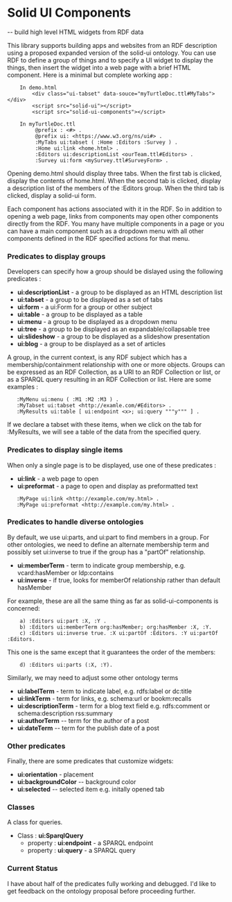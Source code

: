 # Solid UI Components

-- build high level HTML widgets from RDF data

This library supports building apps and websites from an RDF description using a proposed expanded version of the solid-ui ontology.  You can use RDF to define a group of things and to specify a UI widget to display the things, then insert the widget into a web page with a brief HTML component.  Here is a minimal but complete working app :
```
    In demo.html  
        <div class="ui-tabset" data-souce="myTurtleDoc.ttl#MyTabs"></div>
        <script src="solid-ui"></script>
        <script src="solid-ui-components"></script>
        
    In myTurtleDoc.ttl
         @prefix : <#> .
         @prefix ui: <https://www.w3.org/ns/ui#> .
         :MyTabs ui:tabset ( :Home :Editors :Survey ) .
         :Home ui:link <home.html> .
         :Editors ui:descriptionList <ourTeam.ttl#Editors> . 
         :Survey ui:form <mySurvey.ttl#SurveyForm> .
```         
Opening demo.html should display three tabs. When the first tab is clicked,
display the contents of home.html. When the second tab is clicked, display 
a description list of the members of the :Editors group.  When the third tab
is clicked, display a solid-ui form.

Each component has actions associated with it in the RDF.  So in addition to opening a web page, links from components may open other components directly from the RDF.  You many have multiple components in a page or you can have a main component such as a dropdown menu with all other components defined in the RDF specified actions for that menu.  

### Predicates to display groups

Developers can specify how a group should be dislayed using the following predicates :

   * **ui:descriptionList** - a group to be displayed as an HTML description list
   * **ui:tabset** - a group to be displayed as a set of tabs
   * **ui:form** - a ui:Form for a group or other subject
   * **ui:table**  - a group to be displayed as a table
   * **ui:menu** - a group to be displayed as a dropdown menu
   * **ui:tree** - a group to be displayed as an expandable/collapsable tree
   * **ui:slideshow** - a group to be displayed as a slideshow presentation  
   * **ui:blog** - a group to be displayed as a set of articles

A group, in the current context, is any RDF subject which has a membership/containment relationship with one or more objects.  Groups can be expressed as an RDF Collection, as a URI to an RDF Collection or list, or as a SPARQL query resulting in an RDF Collection or list. Here are some examples :

```turtle
   :MyMenu ui:menu ( :M1 :M2 :M3 ) .
   :MyTabset ui:tabset <http://examle.com/#Editors> .
   :MyResults ui:table [ ui:endpoint <x>; ui:query """y""" ] .
```                                  

If we declare a tabset with these items, when we click on the tab for :MyResults, we will see a table of the data from the specified query.

### Predicates to display single items

When only a single page is to be displayed, use one of these predicates :

   * **ui:link** - a web page to open                                
   * **ui:preformat** - a page to open and display as preformatted text

```turtle
   :MyPage ui:link <http://example.com/my.html> .
   :MyPage ui:preformat <http://example.com/my.html> .
```                                  

### Predicates to handle diverse ontologies                                    
                                                                               
By default, we use ui:parts, and ui:part to find members in a group. 
For other ontologies, we need to define an alternate membership term
and possibly set ui:inverse to true if the group has a "partOf" relationship.

  * **ui:memberTerm** - term to indicate group membership, e.g. vcard:hasMember or ldp:contains
  * **ui:inverse** - if true, looks for memberOf relationship rather than default hasMember                                           

For example, these are all the same thing as far as solid-ui-components is concerned:
```turtle
    a) :Editors ui:part :X, :Y .
    b) :Editors ui:memberTerm org:hasMember; org:hasMember :X, :Y.
    c) :Editors ui:inverse true. :X ui:partOf :Editors. :Y ui:partOf :Editors.  
```

This one is the same except that it guarantees the order of the members:

```turtle
    d) :Editors ui:parts (:X, :Y).
```

Similarly, we may need to adjust some other ontology terms  
  
  * **ui:labelTerm** - term to indicate label, e.g. rdfs:label or dc:title     
  * **ui:linkTerm** - term for links, e.g. schema:url or bookm:recalls         
  * **ui:descriptionTerm** - term for a blog text field e.g. rdfs:comment or schema:description rss:summary
  * **ui:authorTerm** -- term for the author of a post
  * **ui:dateTerm** -- term for the publish date of a post

### Other predicates

Finally, there are some predicates that customize widgets:

  * **ui:orientation** - placement
  * **ui:backgroundColor** -- background color
  * **ui:selected** -- selected item e.g. initally opened tab

### Classes

A class for queries.

  * Class : **ui:SparqlQuery**
      * property : **ui:endpoint** - a SPARQL endpoint
      * property : **ui:query** - a SPARQL query

### Current Status

I have about half of the predicates fully working and debugged.  I'd like to get feedback on the ontology proposal before proceeding further. 
